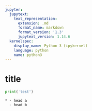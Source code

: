 ```yaml
---
jupyter:
  jupytext:
    text_representation:
      extension: .md
      format_name: markdown
      format_version: '1.3'
      jupytext_version: 1.14.6
  kernelspec:
    display_name: Python 3 (ipykernel)
    language: python
    name: python3
---
```


# title

```python
print('test')
```
```{list-table}
* - head a
  - head b
```

```python

```

```python

```

```python

```
